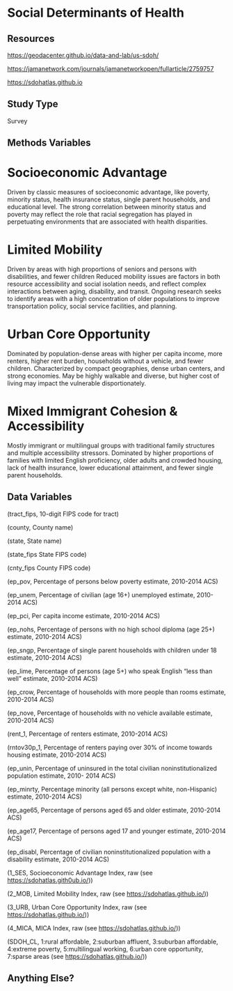 # Social Determinants of Health

## Resources
https://geodacenter.github.io/data-and-lab/us-sdoh/

https://jamanetwork.com/journals/jamanetworkopen/fullarticle/2759757

https://sdohatlas.github.io

## Study Type
Survey

## Methods Variables

# Socioeconomic Advantage
Driven by classic measures of socioeconomic advantage, like poverty, minority status, health insurance status, single parent households, and educational level. The strong correlation between minority status and poverty may reflect the role that racial segregation has played in perpetuating environments that are associated with health disparities.

# Limited Mobility
Driven by areas with high proportions of seniors and persons with disabilities, and fewer children Reduced mobility issues are factors in both resource accessibility and social isolation needs, and reflect complex interactions between aging, disability, and transit. Ongoing research seeks to identify areas with a high concentration of older populations to improve transportation policy, social service facilities, and planning.

# Urban Core Opportunity
Dominated by population-dense areas with higher per capita income, more renters, higher rent burden, households without a vehicle, and fewer children. Characterized by compact geographies, dense urban centers, and strong economies. May be highly walkable and diverse, but higher cost of living may impact the vulnerable disportionately. 

# Mixed Immigrant Cohesion & Accessibility
Mostly immigrant or multilingual groups with traditional family structures and multiple accessibility stressors. Dominated by higher proportions of families with limited English proficiency, older adults and crowded housing, lack of health insurance, lower educational attainment, and fewer single parent households. 

## Data Variables
(tract_fips, 10-digit FIPS code for tract)

(county, County name)

(state,	State name)

(state_fips	State FIPS code)

(cnty_fips	County FIPS code)

(ep_pov,	Percentage of persons below poverty estimate, 2010-2014 ACS)

(ep_unem,	Percentage of civilian (age 16+) unemployed estimate, 2010-2014 ACS)

(ep_pci,	Per capita income estimate, 2010-2014 ACS)

(ep_nohs,	Percentage of persons with no high school diploma (age 25+) estimate, 2010-2014 ACS)

(ep_sngp,	Percentage of single parent households with children under 18 estimate, 2010-2014 ACS)

(ep_lime,	Percentage of persons (age 5+) who speak English “less than well” estimate, 2010-2014 ACS)

(ep_crow,	Percentage of households with more people than rooms estimate, 2010-2014 ACS)

(ep_nove,	Percentage of households with no vehicle available estimate, 2010-2014 ACS)

(rent_1,	Percentage of renters estimate, 2010-2014 ACS)

(rntov30p_1,	Percentage of renters paying over 30% of income towards housing estimate, 2010-2014 ACS)

(ep_unin,	Percentage of uninsured in the total civilian noninstitutionalized population estimate, 2010- 2014 ACS)

(ep_minrty,	Percentage minority (all persons except white, non-Hispanic) estimate, 2010-2014 ACS)

(ep_age65,	Percentage of persons aged 65 and older estimate, 2010-2014 ACS)

(ep_age17,	Percentage of persons aged 17 and younger estimate, 2010-2014 ACS)

(ep_disabl,	Percentage of civilian noninstitutionalized population with a disability estimate, 2010-2014 ACS)

(1_SES,	Socioeconomic Advantage Index, raw (see https://sdohatlas.gith0ub.io/))

(2_MOB,	Limited Mobility Index, raw (see https://sdohatlas.github.io/))

(3_URB,	Urban Core Opportunity Index, raw (see https://sdohatlas.github.io/))

(4_MICA,	MICA Index, raw (see https://sdohatlas.github.io/))

(SDOH_CL,	1:rural affordable, 2:suburban affluent, 3:suburban affordable, 4:extreme poverty, 5:multilingual working, 6:urban core opportunity, 7:sparse areas (see https://sdohatlas.github.io/))


## Anything Else?
